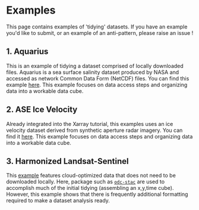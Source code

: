# Examples

This page contains examples of 'tidying' datasets. If you have an example you'd like to submit, or an example of an anti-pattern, please raise an issue !

## 1. Aquarius

This is an example of tidying a dataset comprised of locally downloaded files. Aquarius is a sea surface salinity dataset produced by NASA and accessed as network Common Data Form (NetCDF) files.
You can find this example [here](https://gist.github.com/dcherian/66269bc2b36c2bc427897590d08472d7). This example focuses on data access steps and organizing data into a workable data cube. 

## 2. ASE Ice Velocity

Already integrated into the Xarray tutorial, this examples uses an ice velocity dataset derived from synthetic aperture radar imagery. You can find it [here](https://tutorial.xarray.dev/fundamentals/05.3_ice_velocity.html). This example focuses on data access steps and organizing data into a workable data cube. 

## 3. Harmonized Landsat-Sentinel

This [example](https://nbviewer.org/gist/scottyhq/efd583d66999ce8f6e8bcefa81545b8d) features cloud-optimized data that does not need to be downloaded locally. Here, package such as [`odc-stac`](https://github.com/opendatacube/odc-stac) are used to accomplish much of the initial tidying (assembling an x,y,time cube). However, this example shows that there is frequently additional formatting required to make a dataset analysis ready.


